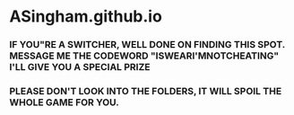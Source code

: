 # ASingham.github.io

### IF YOU"RE A SWITCHER, WELL DONE ON FINDING THIS SPOT. MESSAGE ME THE CODEWORD "ISWEARI'MNOTCHEATING" I'LL GIVE YOU A SPECIAL PRIZE
### PLEASE DON'T LOOK INTO THE FOLDERS, IT WILL SPOIL THE WHOLE GAME FOR YOU.
